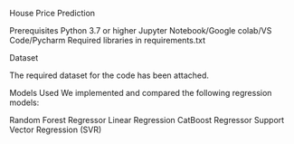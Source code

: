House Price Prediction

Prerequisites
Python 3.7 or higher
Jupyter Notebook/Google colab/VS Code/Pycharm
Required libraries in requirements.txt

Dataset

The required dataset for the code has been attached.

Models Used
We implemented and compared the following regression models:

Random Forest Regressor
Linear Regression
CatBoost Regressor
Support Vector Regression (SVR)



